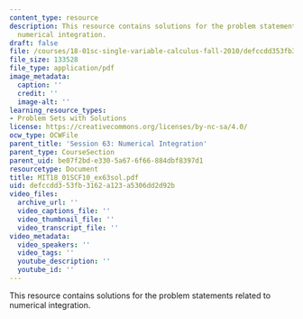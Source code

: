 ```yaml
---
content_type: resource
description: This resource contains solutions for the problem statements related to
  numerical integration.
draft: false
file: /courses/18-01sc-single-variable-calculus-fall-2010/defccdd353fb3162a123a5306dd2d92b_MIT18_01SCF10_ex63sol.pdf
file_size: 133528
file_type: application/pdf
image_metadata:
  caption: ''
  credit: ''
  image-alt: ''
learning_resource_types:
- Problem Sets with Solutions
license: https://creativecommons.org/licenses/by-nc-sa/4.0/
ocw_type: OCWFile
parent_title: 'Session 63: Numerical Integration'
parent_type: CourseSection
parent_uid: be07f2bd-e330-5a67-6f66-884dbf8397d1
resourcetype: Document
title: MIT18_01SCF10_ex63sol.pdf
uid: defccdd3-53fb-3162-a123-a5306dd2d92b
video_files:
  archive_url: ''
  video_captions_file: ''
  video_thumbnail_file: ''
  video_transcript_file: ''
video_metadata:
  video_speakers: ''
  video_tags: ''
  youtube_description: ''
  youtube_id: ''
---
```

This resource contains solutions for the problem statements related to numerical integration.